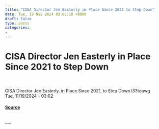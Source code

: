 ```yaml
---
title: "CISA Director Jen Easterly in Place Since 2021 to Step Down"
date: Tue, 19 Nov 2024 03:02:18 +0000
draft: false
type: posts
categories: 
- 
---
```

# CISA Director Jen Easterly in Place Since 2021 to Step Down

<br/>

<br/>
CISA Director Jen Easterly, in Place Since 2021, to Step Down l33tdawg Tue, 11/19/2024 - 03:02

#### [Source](https://news.hitb.org/content/cisa-director-jen-easterly-place-2021-step-down)

<br/>
---
